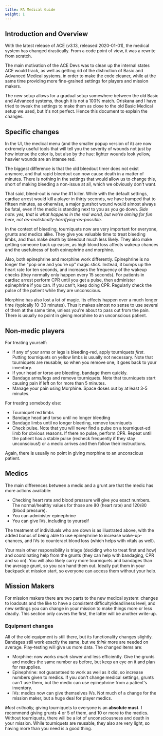```yaml
---
title: PA Medical Guide
weight: 1
---
```

## Introduction and Overview

With the latest release of ACE (v3.13, released 2020-01-01), the medical system
has changed drastically. From a code point of view, it was a rewrite from
scratch.

The main motivation of the ACE Devs was to clean up the internal states ACE
would track, as well as getting rid of the distinction of Basic and Advanced
Medical systems, in order to make the code cleaner, while at the same time
providing more fine-grained settings for players and mission makers.

The new setup allows for a gradual setup somewhere between the old Basic and
Advanced systems, though it is not a 100% match. Oriskana and I have tried to
tweak the settings to make them as close to the old Basic Medical setup we
used, but it's not perfect. Hence this document to explain the changes.

## Specific changes

In the UI, the medical menu (and the smaller popup version of it) are now
extremely useful tools that will tell you the severity of wounds not just by
how intense the color is, but also by the hue: lighter wounds look yellow,
heavier wounds are an intense red.

The biggest difference is that the old bleedout timer does not exist anymore,
and that rapid bleedout can now cause death in a matter of minutes. There is
nothing in the settings that would allow us to change this, short of making
bleeding a non-issue at all, which we obviously don't want.

That said, bleed-out is now the #1 killer. While with the default settings,
cardiac arrest would kill a player in thirty seconds, we have bumped that to
fifteen minutes, as otherwise, a major gunshot wound would almost always be
fatal, even if the medic is standing next to you as you go down. *Side note:
yes, that is what happens in the real world, but we're aiming for fun here,
not as-realistically-horrifying-as-possible.*

In the context of bleeding, tourniquets now are very important for everyone,
grunts and medics alike. They give you valuable time to treat bleeding limbs,
and thus make death by bleedout much less likely. They also make getting
someone back up easier, as high blood loss affects wakeup chances and the
usefulness of both epinephrine and morphine.

Also, both epinephrine and morphine work differently. Epinephrine is no longer
the "pop one and you're up" magic stick. Instead, it bumps up the heart rate
for ten seconds, and increases the frequency of the wakeup checks (they
normally only happen every 15 seconds). For patients in cardiac arrest perform
CPR until you get a pulse, then administer epinephrine if you can. If you
can't, keep doing CPR. Regularly check the pulse of the patient while they are
unconscious.

Morphine has also lost a lot of magic. Its effects happen over a much longer
time (typically 10-30 minutes). Thus it makes almost no sense to use several of
them at the same time, unless you're about to pass out from the pain. There is
usually no point in giving morphine to an unconscious patient.

## Non-medic players

For treating yourself:

- If any of your arms or legs is bleeding-red, apply tourniquets *first*.
  Putting tourniquets on yellow limbs is usually not necessary. Note that
  tourniquets are reusable, so when you remove one, it goes back to your
  inventory.
- If your head or torso are bleeding, bandage them quickly.
- Bandage arms/legs and remove tourniquets. Note that tourniquets start
  causing pain if left on for more than 5 minutes.
- Manage your pain using Morphine. Space doses out by at least 3-5 minutes.

For treating somebody else:

- Tourniquet red limbs
- Bandage head and torso until no longer bleeding
- Bandage limbs until no longer bleeding, remove tourniquets
- Check pulse. Note that you will never find a pulse on a tourniquet-ed limb for
  obvious reasons. If there no pulse, perform CPR. Repeat until the patient
  has a stable pulse (recheck frequently if they stay unconscious!) or a medic
  arrives and then follow their instructions.

Again, there is usually no point in giving morphine to an unconscious patient.

## Medics

The main differences between a medic and a grunt are that the medic has more
actions available:

- Checking heart rate and blood pressure will give you exact numbers. The
  normal/healthy values for those are 80 (heart rate) and 120/80 (blood
  pressure).
- You can administer epinephrine
- You can give IVs, including to yourself

The treatment of individuals who are down is as illustrated above, with the
added bonus of being able to use epinephrine to increase wake-up-chances, and
IVs to counteract blood loss (which helps with vitals as well).

Your main other responsibility is triage (deciding who to treat first and
how) and coordinating help from the grunts (they can help with bandaging, CPR
and so on). You will also likely carry more tourniquets and bandages than the
average grunt, so you can hand them out. Ideally put them in your backpack at
mission start, so everyone can access them without your help.

## Mission Makers

For mission makers there are two parts to the new medical system: changes to
loadouts and the like to have a consistent difficulty/deadliness level, and
new settings you can change in your mission to make things more or less
deadly. This section only covers the first, the latter will be another
write-up.

### Equipment changes

All of the old equipment is still there, but its functionality changes
slightly. Bandages still work exactly the same, but we *think* more are needed
on average. Play-testing will give us more data. The changed items are:

- Morphine: now works *much* slower and less efficiently. Give the grunts and
  medics the same number as before, but keep an eye on it and plan for
  resupplies.
- Epinephrine: not guaranteed to work as well as it did, so increase numbers
  given to medics. If you don't change medical settings, grunts can't use
  them, but the medic can use epinephrine from a patient's inventory.
- IVs: medics now can give themselves IVs. Not much of a change for the
  mission maker, but a huge deal for player medics.

*Most critically,* giving tourniquets to everyone is an **absolute must.** I
recommend giving grunts 4 or 5 of them, and 10 or more to the medics. Without
tourniquets, there will be a lot of unconsciousness and death in your mission.
While tourniquets are reusable, they also are very light, so having more than
you need is a good thing.
